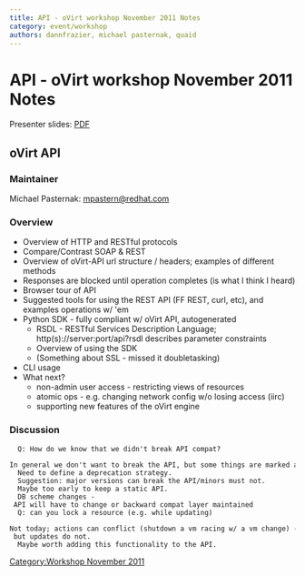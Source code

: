 ```yaml
---
title: API - oVirt workshop November 2011 Notes
category: event/workshop
authors: dannfrazier, michael pasternak, quaid
---
```


# API - oVirt workshop November 2011 Notes

Presenter slides: [PDF](http://resources.ovirt.org/old-site-files/wiki/OVirt-API-CLI-SDK-20111102.pdf)

## oVirt API

### Maintainer

Michael Pasternak: mpastern@redhat.com

### Overview

*   Overview of HTTP and RESTful protocols
*   Compare/Contrast SOAP & REST
*   Overview of oVirt-API url structure / headers; examples of different methods
*   Responses are blocked until operation completes (is what I think I heard)
*   Browser tour of API
*   Suggested tools for using the REST API (FF REST, curl, etc), and examples operations w/ 'em
*   Python SDK - fully compliant w/ oVirt API, autogenerated
    -   RSDL - RESTful Services Description Language; http(s)://server:port/api?rsdl describes parameter constraints
    -   Overview of using the SDK
    -   (Something about SSL - missed it doubletasking)
*   CLI usage
*   What next?
    -   non-admin user access - restricting views of resources
    -   atomic ops - e.g. changing network config w/o losing access (iirc)
    -   supporting new features of the oVirt engine

### Discussion

      Q: How do we know that we didn't break API compat?
      In general we don't want to break the API, but some things are marked as new/may change.
      Need to define a deprecation strategy.
      Suggestion: major versions can break the API/minors must not.
      Maybe too early to keep a static API.
      DB scheme changes - API will have to change or backward compat layer maintained
      Q: can you lock a resource (e.g. while updating)
      Not today; actions can conflict (shutdown a vm racing w/ a vm change) - but updates do not.
      Maybe worth adding this functionality to the API.

[Category:Workshop November 2011](/community/events/archives/workshop/workshop-november-2011/)
